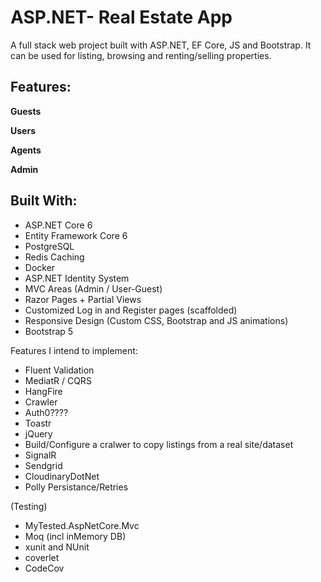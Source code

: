 # ASP.NET- Real Estate App
A full stack web project built with ASP.NET, EF Core, JS and Bootstrap. 
It can be used for listing, browsing and renting/selling properties. 


## Features:

**Guests**

**Users**

**Agents**

**Admin**


## Built With:
- ASP.NET Core 6
- Entity Framework Core 6
- PostgreSQL
- Redis Caching
- Docker
- ASP.NET Identity System 
- MVC Areas (Admin / User-Guest)
- Razor Pages + Partial Views
- Customized Log in and Register pages (scaffolded)
- Responsive Design (Custom CSS, Bootstrap and JS animations)
- Bootstrap 5


Features I intend to implement:
- Fluent Validation
- MediatR / CQRS
- HangFire
- Crawler
- Auth0????
- Toastr
- jQuery
- Build/Configure a cralwer to copy listings from a real site/dataset
- SignalR
- Sendgrid
- CloudinaryDotNet
- Polly Persistance/Retries


(Testing)
- MyTested.AspNetCore.Mvc 
- Moq (incl inMemory DB)
- xunit and NUnit
- coverlet
- CodeCov
